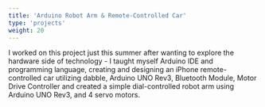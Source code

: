 ```yaml
---
title: 'Arduino Robot Arm & Remote-Controlled Car'
type: 'projects'
weight: 20
---
```


I worked on this project just this summer after wanting to explore the hardware side of technology - I taught myself Arduino IDE and programming language, creating and designing an iPhone remote-controlled car utilizing dabble, Arduino UNO Rev3, Bluetooth Module, Motor Drive Controller and created a simple dial-controlled robot arm using Arduino UNO Rev3, and 4 servo motors.